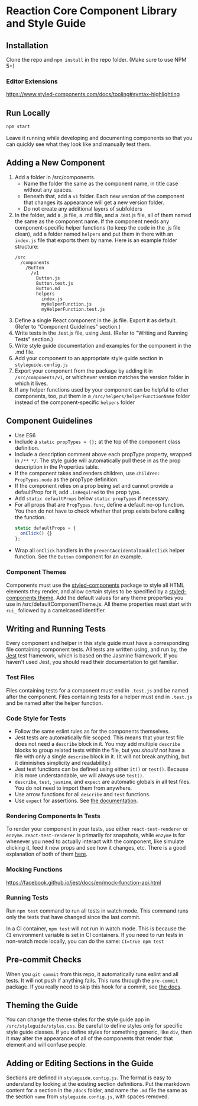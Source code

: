 # Reaction Core Component Library and Style Guide

## Installation

Clone the repo and `npm install` in the repo folder. (Make sure to use NPM 5+)

### Editor Extensions

https://www.styled-components.com/docs/tooling#syntax-highlighting

## Run Locally

```bash
npm start
```

Leave it running while developing and documenting components so that you can quickly see what they look like and manually test them.

## Adding a New Component

1. Add a folder in /src/components.
    - Name the folder the same as the component name, in title case without any spaces.
    - Beneath that, add a `v1` folder. Each new version of the component that changes its appearance will get a new version folder.
    - Do not create any additional layers of subfolders
1. In the folder, add a .js file, a .md file, and a .test.js file, all of them named the same as the component name. If the component needs any component-specific helper functions (to keep the code in the .js file clean), add a folder named `helpers` and put them in there with an `index.js` file that exports them by name. Here is an example folder structure:
    ```text
    /src
      /components
        /Button
          /v1
            Button.js
            Button.test.js
            Button.md
            helpers
              index.js
              myHelperFunction.js
              myHelperFunction.test.js
    ```
1. Define a single React component in the .js file. Export it as default. (Refer to "Component Guidelines" section.)
1. Write tests in the .test.js file, using Jest. (Refer to "Writing and Running Tests" section.)
1. Write style guide documentation and examples for the component in the .md file.
1. Add your component to an appropriate style guide section in `styleguide.config.js`
1. Export your component from the package by adding it in `/src/components/v1`, or whichever version matches the version folder in which it lives.
1. If any helper functions used by your component can be helpful to other components, too, put them in a `/src/helpers/helperFunctionName` folder instead of the component-specific `helpers` folder

## Component Guidelines

- Use ES6
- Include a `static propTypes = {};` at the top of the component class definition.
- Include a description comment above each propType property, wrapped in `/** */`. The style guide will automatically pull these in as the prop description in the Properties table.
- If the component takes and renders children, use `children: PropTypes.node` as the propType definition.
- If the component relies on a prop being set and cannot provide a defaultProp for it, add `.isRequired` to the prop type.
- Add `static defaultProps` below `static propTypes` if necessary.
- For all props that are `PropTypes.func`, define a default no-op function. You then do not have to check whether that prop exists before calling the function.
    ```js
    static defaultProps = {
      onClick() {}
    };
    ```
- Wrap all `onClick` handlers in the `preventAccidentalDoubleClick` helper function. See the `Button` component for an example.

### Component Themes

Components must use the [styled-components](https://www.styled-components.com/) package to style all HTML elements they render, and allow certain styles to be specified by a [styled-components theme](https://www.styled-components.com/docs/advanced#theming). Add the default values for any theme properties you use in /src/defaultComponentTheme.js. All theme properties must start with `rui_` followed by a camelcased identifier.

## Writing and Running Tests

Every component and helper in this style guide must have a corresponding file containing component tests. All tests are written using, and run by, the [Jest](https://facebook.github.io/jest/) test framework, which is based on the Jasmine framework. If you haven't used Jest, you should read their documentation to get familiar.

### Test Files

Files containing tests for a component must end in `.test.js` and be named after the component. Files containing tests for a helper must end in `.test.js` and be named after the helper function.

### Code Style for Tests

- Follow the same eslint rules as for the components themselves.
- Jest tests are automatically file scoped. This means that your test file does not need a `describe` block in it. You _may_ add multiple `describe` blocks to group related tests within the file, but you _should not_ have a file with only a single `describe` block in it. (It will not break anything, but it diminishes simplicity and readability.)
- Jest test functions can be defined using either `it()` or `test()`. Because it is more understandable, we will always use `test()`.
- `describe`, `test`, `jasmine`, and `expect` are automatic globals in all test files. You do not need to import them from anywhere.
- Use arrow functions for all `describe` and `test` functions.
- Use `expect` for assertions. See [the documentation](https://facebook.github.io/jest/docs/en/expect.html#content).

### Rendering Components In Tests

To render your component in your tests, use either `react-test-renderer` or `enzyme`. `react-test-renderer` is primarily for snapshots, while `enzyme` is for whenever you need to actually interact with the component, like simulate clicking it, feed it new props and see how it changes, etc. There is a good explanation of both of them [here](https://facebook.github.io/jest/docs/en/tutorial-react.html).

### Mocking Functions

https://facebook.github.io/jest/docs/en/mock-function-api.html

### Running Tests

Run `npm test` command to run all tests in watch mode. This command runs only the tests that have changed since the last commit.

In a CI container, `npm test` will not run in watch mode. This is because the `CI` environment variable is set in CI containers. If you need to run tests in non-watch mode locally, you can do the same: `CI=true npm test`

## Pre-commit Checks

When you `git commit` from this repo, it automatically runs eslint and all tests. It will not push if anything fails. This runs through the `pre-commit` package. If you really need to skip this hook for a commit, see [the docs](https://www.npmjs.com/package/pre-commit).

## Theming the Guide

You can change the theme styles for the style guide app in `/src/styleguide/styles.css`. Be careful to define styles only for specific style guide classes. If you define styles for something generic, like `div`, then it may alter the appearance of all of the components that render that element and will confuse people.

## Adding or Editing Sections in the Guide

Sections are defined in `styleguide.config.js`. The format is easy to understand by looking at the existing section definitions. Put the markdown content for a section in the `/docs` folder, and name the `.md` file the same as the section `name` from `styleguide.config.js`, with spaces removed.
